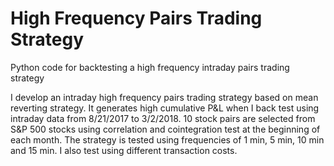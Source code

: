 # High Frequency Pairs Trading Strategy

Python code for backtesting a high frequency intraday pairs trading strategy

I develop an intraday high frequency pairs trading strategy based on mean reverting strategy. It generates high cumulative P&L when I back test using intraday data from 8/21/2017 to 3/2/2018. 10 stock pairs are selected from S&P 500 stocks using correlation and cointegration test at the beginning of each month. The strategy is tested using frequencies of 1 min, 5 min, 10 min and 15 min. I also test using different transaction costs.
